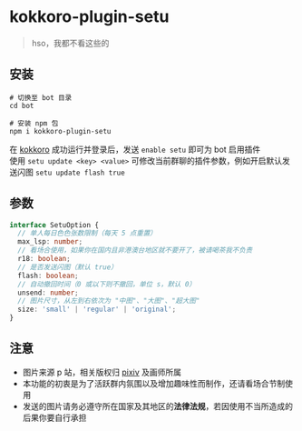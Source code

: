 # kokkoro-plugin-setu
> hso，我都不看这些的

## 安装

``` shell
# 切换至 bot 目录
cd bot

# 安装 npm 包
npm i kokkoro-plugin-setu
```

在 [kokkoro](https://github.com/kokkorojs/kokkoro) 成功运行并登录后，发送 `enable setu` 即可为 bot 启用插件  
使用 `setu update <key> <value>` 可修改当前群聊的插件参数，例如开启默认发送闪图 `setu update flash true`

## 参数

``` typescript
interface SetuOption {
  // 单人每日色色张数限制（每天 5 点重置）
  max_lsp: number;
  // 看场合使用，如果你在国内且非港澳台地区就不要开了，被请喝茶我不负责
  r18: boolean;
  // 是否发送闪图（默认 true）
  flash: boolean;
  // 自动撤回时间（0 或以下则不撤回，单位 s，默认 0）
  unsend: number;
  // 图片尺寸，从左到右依次为 "中图"、"大图"、"超大图"
  size: 'small' | 'regular' | 'original';
}
```

## 注意

- 图片来源 p 站，相关版权归 [pixiv](https://www.pixiv.net/) 及画师所属
- 本功能的初衷是为了活跃群内氛围以及增加趣味性而制作，还请看场合节制使用
- 发送的图片请务必遵守所在国家及其地区的**法律法规**，若因使用不当所造成的后果你要自行承担
